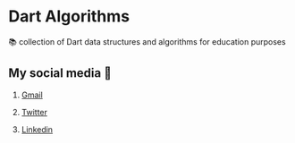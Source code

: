 # Dart Algorithms

📚 collection of Dart data structures and algorithms for education purposes

## My social media 🤪

1. [Gmail](mailto:n4ze3m@gmail.com)


2. [Twitter](https://twitter.com/juventusRuling)


3. [Linkedin](https://www.linkedin.com/in/muhammad-nazeem-5ab092180/)